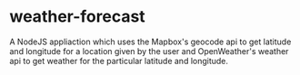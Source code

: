 # weather-forecast
A NodeJS appliaction which uses the Mapbox's geocode api to get latitude and longitude for a location given by the user and OpenWeather's weather api to get weather for the particular latitude and longitude. 
